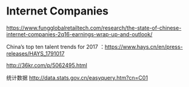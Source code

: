 # Internet Companies

https://www.fungglobalretailtech.com/research/the-state-of-chinese-internet-companies-2q16-earnings-wrap-up-and-outlook/

China’s top ten talent trends for 2017 ：https://www.hays.cn/en/press-releases/HAYS_1791017

http://36kr.com/p/5062495.html

统计数据
http://data.stats.gov.cn/easyquery.htm?cn=C01
